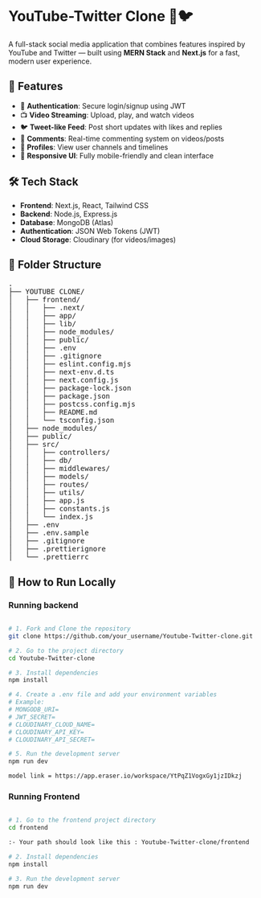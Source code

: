 # YouTube-Twitter Clone 🎥🐦

A full-stack social media application that combines features inspired by YouTube and Twitter — built using **MERN Stack** and **Next.js** for a fast, modern user experience.

## 🚀 Features

- 🔐 **Authentication**: Secure login/signup using JWT
- 📺 **Video Streaming**: Upload, play, and watch videos
- 🐦 **Tweet-like Feed**: Post short updates with likes and replies
- 💬 **Comments**: Real-time commenting system on videos/posts
- 👤 **Profiles**: View user channels and timelines
- 📱 **Responsive UI**: Fully mobile-friendly and clean interface

## 🛠 Tech Stack

- **Frontend**: Next.js, React, Tailwind CSS
- **Backend**: Node.js, Express.js
- **Database**: MongoDB (Atlas)
- **Authentication**: JSON Web Tokens (JWT)
- **Cloud Storage**: Cloudinary (for videos/images)

## 📁 Folder Structure

<pre>
.
├── YOUTUBE CLONE/
│   ├── frontend/
│   │   ├── .next/
│   │   ├── app/
│   │   ├── lib/
│   │   ├── node_modules/
│   │   ├── public/
│   │   ├── .env
│   │   ├── .gitignore
│   │   ├── eslint.config.mjs
│   │   ├── next-env.d.ts
│   │   ├── next.config.js
│   │   ├── package-lock.json
│   │   ├── package.json
│   │   ├── postcss.config.mjs
│   │   ├── README.md
│   │   └── tsconfig.json
│   ├── node_modules/
│   ├── public/
│   ├── src/
│   │   ├── controllers/
│   │   ├── db/
│   │   ├── middlewares/
│   │   ├── models/
│   │   ├── routes/
│   │   ├── utils/
│   │   ├── app.js
│   │   ├── constants.js
│   │   └── index.js
│   ├── .env
│   ├── .env.sample
│   ├── .gitignore
│   ├── .prettierignore
│   └── .prettierrc
</pre>

## 🧪 How to Run Locally

### Running backend 

```bash

# 1. Fork and Clone the repository
git clone https://github.com/your_username/Youtube-Twitter-clone.git

# 2. Go to the project directory
cd Youtube-Twitter-clone

# 3. Install dependencies
npm install

# 4. Create a .env file and add your environment variables
# Example:
# MONGODB_URI=
# JWT_SECRET=
# CLOUDINARY_CLOUD_NAME=
# CLOUDINARY_API_KEY=
# CLOUDINARY_API_SECRET=

# 5. Run the development server
npm run dev

model link = https://app.eraser.io/workspace/YtPqZ1VogxGy1jzIDkzj
```

### Running Frontend 

```bash

# 1. Go to the frontend project directory
cd frontend

:- Your path should look like this : Youtube-Twitter-clone/frontend

# 2. Install dependencies
npm install

# 3. Run the development server
npm run dev

```

